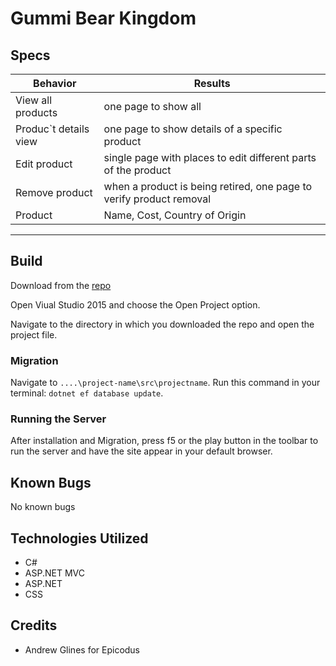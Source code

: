 # Gummi Bear Kingdom 

## Specs

| Behavior | Results |
|---|---|
| View all products | one page to show all |
| Produc`t details view | one page to show details of a specific product |
| Edit product | single page with places to edit different parts of the product |
| Remove product | when a product is being retired, one page to verify product removal |
| Product | Name, Cost, Country of Origin |

<hr>

## Build

Download from the [repo](https://github.com/GrapeSalad/GB-Kingdom)

Open Viual Studio 2015 and choose the Open Project option.

Navigate to the directory in which you downloaded the repo and open the project file.

### Migration

Navigate to `....\project-name\src\projectname`.
Run this command in your terminal: `dotnet ef database update`.

### Running the Server

After installation and Migration, press f5 or the play button in the toolbar to run the server and have the site appear in your default browser.

## Known Bugs

No known bugs

## Technologies Utilized

* C#
* ASP.NET MVC
* ASP.NET
* CSS

## Credits

* Andrew Glines for Epicodus
